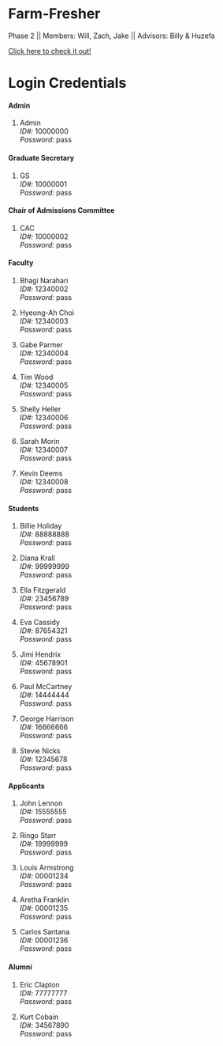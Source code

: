 # Farm-Fresher
Phase 2 || Members: Will, Zach, Jake || Advisors: Billy &amp; Huzefa

[Click here to check it out!](http://gwupyterhub.seas.gwu.edu/~sp20DBp2-FarmFresher/Farm-Fresher/Farm-Fresher/src/login.php)
 
# Login Credentials
 
#### Admin

1. Admin <br>
*ID#:* 10000000 <br>
*Password:* pass <br>

#### Graduate Secretary

1. GS <br>
*ID#:* 10000001 <br>
*Password:* pass <br>

#### Chair of Admissions Committee

1. CAC <br>
*ID#:* 10000002 <br>
*Password:* pass <br>

#### Faculty

1. Bhagi Narahari <br>
*ID#:* 12340002 <br>
*Password:* pass <br>

2. Hyeong-Ah Choi <br>
*ID#:* 12340003 <br>
*Password:* pass <br>

3. Gabe Parmer <br>
*ID#:* 12340004 <br>
*Password:* pass <br>

4. Tim Wood <br>
*ID#:* 12340005 <br>
*Password:* pass <br>

5. Shelly Heller <br>
*ID#:* 12340006 <br>
*Password:* pass <br>

6. Sarah Morin <br>
*ID#:* 12340007 <br>
*Password:* pass <br>

7. Kevin Deems <br>
*ID#:* 12340008 <br>
*Password:* pass <br>

#### Students

1. Billie Holiday <br>
*ID#:* 88888888 <br>
*Password:* pass <br>

2. Diana Krall <br>
*ID#:* 99999999 <br>
*Password:* pass <br>

3. Ella Fitzgerald <br>
*ID#:* 23456789 <br>
*Password:* pass <br>

4. Eva Cassidy <br>
*ID#:* 87654321 <br>
*Password:* pass <br>

5. Jimi Hendrix <br>
*ID#:* 45678901 <br>
*Password:* pass <br>

6. Paul McCartney <br>
*ID#:* 14444444 <br>
*Password:* pass <br>

7. George Harrison <br>
*ID#:* 16666666 <br>
*Password:* pass <br>

8. Stevie Nicks <br>
*ID#:* 12345678 <br>
*Password:* pass <br>

#### Applicants
1. John Lennon <br>
*ID#:* 15555555 <br>
*Password:* pass <br>

2. Ringo Starr <br>
*ID#:* 19999999 <br>
*Password:* pass <br>

3. Louis Armstrong <br>
*ID#:* 00001234 <br>
*Password:* pass <br>

4. Aretha Franklin <br>
*ID#:* 00001235 <br>
*Password:* pass <br>

5. Carlos Santana <br>
*ID#:* 00001236 <br>
*Password:* pass <br>

#### Alumni
1. Eric Clapton <br>
*ID#:* 77777777 <br>
*Password:* pass <br>

2. Kurt Cobain <br>
*ID#:* 34567890 <br>
*Password:* pass <br>

